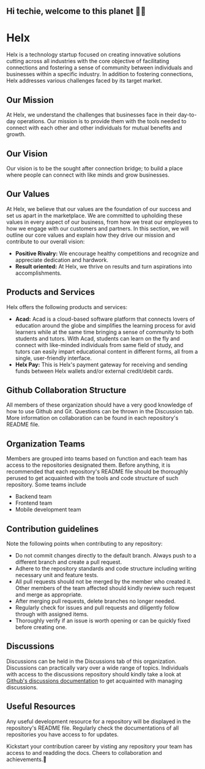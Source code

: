 ## Hi techie, welcome to this planet 👩‍💻
# Helx

Helx is a technology startup focused on creating innovative solutions cutting across all industries with the core objective of facilitating connections and fostering a sense of community between individuals and businesses within a specific industry. In addition to fostering connections, Helx addresses various challenges faced by its target market.

## Our Mission
At Helx, we understand the challenges that businesses face in their day-to-day operations. Our mission is to provide them with the tools needed to connect with each other and other individuals for mutual benefits and growth.

## Our Vision
Our vision is to be the sought after connection bridge; to build a place where people can connect with like minds and grow businesses.

## Our Values
At Helx, we believe that our values are the foundation of our success and set us apart in the marketplace. We are committed to upholding these values in every aspect of our business, from how we treat our employees to how we engage with our customers and partners. In this section, we will outline our core values and explain how they drive our mission and contribute to our overall vision:

- **Positive Rivalry:** We encourage healthy competitions and recognize and appreciate dedication and hardwork.
- **Result oriented:** At Helx, we thrive on results and turn aspirations into accomplishments.

## Products and Services
Helx offers the following products and services:
- **Acad:** Acad is a cloud-based software platform that connects lovers of education around the globe and simplifies the learning process for avid learners while at the same time bringing a sense of community to both students and tutors. With Acad, students can learn on the fly and connect with like-minded individuals from same field of study, and tutors can easily impart educational content in different forms, all from a single, user-friendly interface.
- **Helx Pay:** This is Helx's payment gateway for receiving and sending funds between Helx wallets and/or external credit/debit cards.

## Github Collaboration Structure
 All members of these organization should have a very good knowledge of how to use Github and Git. Questions can be thrown in the Discussion tab. More information on collaboration can be found in each repository's README file.

## Organization Teams
Members are grouped into teams based on function and each team has access to the repositories designated them. Before anything, it is recommended that each repository's README file should be thoroughly perused to get acquainted with the tools and code structure of such repository. Some teams include
- Backend team
- Frontend team
- Mobile development team

## Contribution guidelines
Note the following points when contributing to any repository:
- Do not commit changes directly to the default branch. Always push to a different branch and create a pull request.
- Adhere to the repository standards and code structure including writing necessary unit and feature tests.
- All pull requests should not be merged by the member who created it. Other members of the team affected should kindly review such request and merge as appropriate.
- After merging pull requests, delete branches no longer needed.
- Regularly check for issues and pull requests and diligently follow through with assigned items.
- Thoroughly verify if an issue is worth opening or can be quickly fixed before creating one.

## Discussions
Discussions can be held in the Discussions tab of this organization. Discussions can practically vary over a wide range of topics. Individuals with access to the discussions repository should kindly take a look at [Github's discussions documentation](https://docs.github.com/en/discussions/quickstart) to get acquainted with managing discussions.

## Useful Resources
Any useful development resource for a repository will be displayed in the repository's README file. Regularly check the documentations of all repositories you have access to for updates.

Kickstart your contribution career by visting any repository your team has access to and readding the docs. Cheers to collaboration and achievements.🎉
